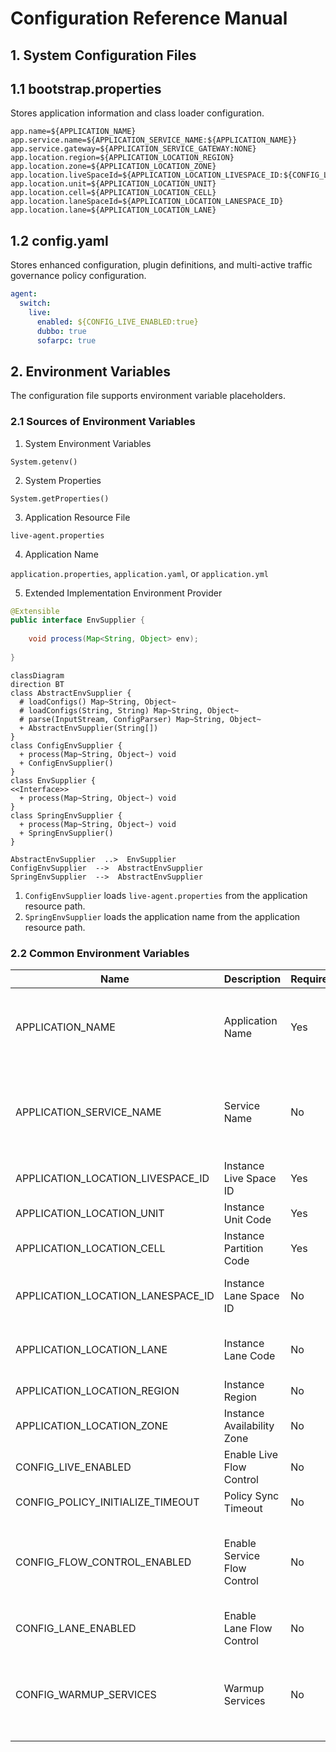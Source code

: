 Configuration Reference Manual
===

## 1. System Configuration Files

## 1.1 bootstrap.properties

Stores application information and class loader configuration.

```properties
app.name=${APPLICATION_NAME}
app.service.name=${APPLICATION_SERVICE_NAME:${APPLICATION_NAME}}
app.service.gateway=${APPLICATION_SERVICE_GATEWAY:NONE}
app.location.region=${APPLICATION_LOCATION_REGION}
app.location.zone=${APPLICATION_LOCATION_ZONE}
app.location.liveSpaceId=${APPLICATION_LOCATION_LIVESPACE_ID:${CONFIG_LIVESPACE_ID}}
app.location.unit=${APPLICATION_LOCATION_UNIT}
app.location.cell=${APPLICATION_LOCATION_CELL}
app.location.laneSpaceId=${APPLICATION_LOCATION_LANESPACE_ID}
app.location.lane=${APPLICATION_LOCATION_LANE}
```

## 1.2 config.yaml

Stores enhanced configuration, plugin definitions, and multi-active traffic governance policy configuration.

```yaml
agent: 
  switch:
    live:
      enabled: ${CONFIG_LIVE_ENABLED:true}
      dubbo: true
      sofarpc: true
```

## 2. Environment Variables

The configuration file supports environment variable placeholders.

### 2.1 Sources of Environment Variables
1. System Environment Variables

`System.getenv()`

2. System Properties

`System.getProperties()`

3. Application Resource File

`live-agent.properties`

4. Application Name

`application.properties`, `application.yaml`, or `application.yml`

5. Extended Implementation Environment Provider
```java
@Extensible
public interface EnvSupplier {
    
    void process(Map<String, Object> env);
    
}
```

```mermaid
classDiagram
direction BT
class AbstractEnvSupplier {
  # loadConfigs() Map~String, Object~
  # loadConfigs(String, String) Map~String, Object~
  # parse(InputStream, ConfigParser) Map~String, Object~
  + AbstractEnvSupplier(String[]) 
}
class ConfigEnvSupplier {
  + process(Map~String, Object~) void
  + ConfigEnvSupplier() 
}
class EnvSupplier {
<<Interface>>
  + process(Map~String, Object~) void
}
class SpringEnvSupplier {
  + process(Map~String, Object~) void
  + SpringEnvSupplier() 
}

AbstractEnvSupplier  ..>  EnvSupplier 
ConfigEnvSupplier  -->  AbstractEnvSupplier 
SpringEnvSupplier  -->  AbstractEnvSupplier 

```
1. `ConfigEnvSupplier` loads `live-agent.properties` from the application resource path.
2. `SpringEnvSupplier` loads the application name from the application resource path.

### 2.2 Common Environment Variables

| Name                              | Description        | Required | Default   | Notes                                                     |
|-----------------------------------|--------------------|----------|-----------|----------------------------------------------------------|
| APPLICATION_NAME                  | Application Name   | Yes      |           | Recommended to be consistent with the Spring application name |
| APPLICATION_SERVICE_NAME          | Service Name       | No       | App Name  | Recommended to be consistent with the Spring Cloud application name |
| APPLICATION_LOCATION_LIVESPACE_ID | Instance Live Space ID | Yes  |           |                                                          |
| APPLICATION_LOCATION_UNIT         | Instance Unit Code | Yes      |           |                                                          |
| APPLICATION_LOCATION_CELL         | Instance Partition Code | Yes |           |                                                          |
| APPLICATION_LOCATION_LANESPACE_ID | Instance Lane Space ID | No   |           | Configured when lane service is enabled                   |
| APPLICATION_LOCATION_LANE         | Instance Lane Code | No       |           | Configured when lane service is enabled                   |
| APPLICATION_LOCATION_REGION       | Instance Region    | No       |           |                                                          |
| APPLICATION_LOCATION_ZONE         | Instance Availability Zone | No |           |                                                          |
| CONFIG_LIVE_ENABLED               | Enable Live Flow Control | No | true      | Whether to enable live flow control                      |
| CONFIG_POLICY_INITIALIZE_TIMEOUT  | Policy Sync Timeout | No      | 10000(ms) |                                                          |
| CONFIG_FLOW_CONTROL_ENABLED       | Enable Service Flow Control | No | true  | Enable service flow control, including rate limiting, circuit breaking, load balancing, tag routing, etc. |
| CONFIG_LANE_ENABLED               | Enable Lane Flow Control | No | true      | Enable lane flow control                                  |
| CONFIG_WARMUP_SERVICES            | Warmup Services    | No       |           | Configure the names of microservices to warm up, separated by semicolons or commas |